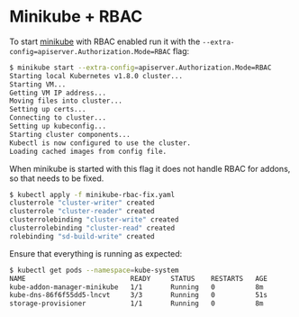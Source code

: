 # Minikube + RBAC

To start [minikube](https://github.com/kubernetes/minikube) with RBAC enabled run it with the `--extra-config=apiserver.Authorization.Mode=RBAC` flag:

```bash
$ minikube start --extra-config=apiserver.Authorization.Mode=RBAC
Starting local Kubernetes v1.8.0 cluster...
Starting VM...
Getting VM IP address...
Moving files into cluster...
Setting up certs...
Connecting to cluster...
Setting up kubeconfig...
Starting cluster components...
Kubectl is now configured to use the cluster.
Loading cached images from config file.
```

When minikube is started with this flag it does not handle RBAC for addons, so that needs to be fixed.

```bash
$ kubectl apply -f minikube-rbac-fix.yaml
clusterrole "cluster-writer" created
clusterrole "cluster-reader" created
clusterrolebinding "cluster-write" created
clusterrolebinding "cluster-read" created
rolebinding "sd-build-write" created
```

Ensure that everything is running as expected:

```bash
$ kubectl get pods --namespace=kube-system
NAME                          READY     STATUS    RESTARTS   AGE
kube-addon-manager-minikube   1/1       Running   0          8m
kube-dns-86f6f55dd5-lncvt     3/3       Running   0          51s
storage-provisioner           1/1       Running   0          8m
```

